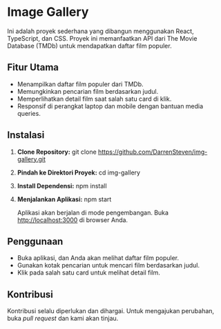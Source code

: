 # Image Gallery

Ini adalah proyek sederhana yang dibangun menggunakan React, TypeScript, dan CSS. Proyek ini memanfaatkan API dari The Movie Database (TMDb) untuk mendapatkan daftar film populer.

## Fitur Utama

- Menampilkan daftar film populer dari TMDb.
- Memungkinkan pencarian film berdasarkan judul.
- Memperlihatkan detail film saat salah satu card di klik.
- Responsif di perangkat laptop dan mobile dengan bantuan media queries.

## Instalasi

1. **Clone Repository:**
    git clone https://github.com/DarrenSteven/img-gallery.git

2. **Pindah ke Direktori Proyek:**
    cd img-gallery

4. **Install Dependensi:**
    npm install

5. **Menjalankan Aplikasi:**
    npm start

    Aplikasi akan berjalan di mode pengembangan. Buka [http://localhost:3000](http://localhost:3000) di browser Anda.

## Penggunaan
- Buka aplikasi, dan Anda akan melihat daftar film populer.
- Gunakan kotak pencarian untuk mencari film berdasarkan judul.
- Klik pada salah satu card untuk melihat detail film.

## Kontribusi
Kontribusi selalu diperlukan dan dihargai. Untuk mengajukan perubahan, buka *pull request* dan kami akan tinjau.

